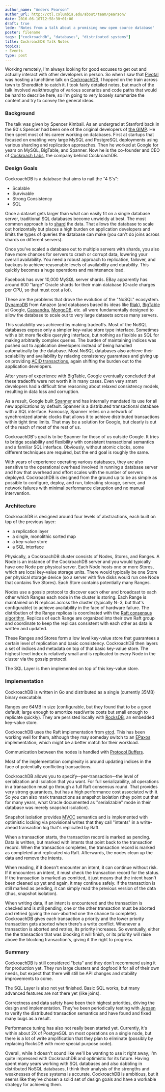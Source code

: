 ```yaml
---
author_name: "Anders Pearson"
author_url: http://ctl.columbia.edu/about/team/pearson/
date: 2016-06-10T12:58:30+01:00
draft: true
lede: "Notes from a talk about a promising new open source database"
poster: filename
tags: ["cockroachdb", "databases", "distributed systems"]
title: CockroachDB Talk Notes
topics:
- Events
type: post
---
```


Working remotely, I'm always looking for good excuses to get out and
actually interact with other developers in person. So when I saw that
[Pivotal](http://pivotal.io/) was hosting a lunchtime talk on
[CockroachDB](https://www.cockroachlabs.com/), I hopped on the train
across town to Shoreditch to catch it. I took fairly detailed notes,
but much of the talk involved walkthroughs of various scenarios and
code paths that would be hard to describe here, so I'm going to very
loosely summarize the content and try to convey the general ideas.

### Background

The talk was given by Spencer Kimball. As an undergrad at Stanford
back in the 90's Spencer had been one of the original developers of
[the GIMP](https://www.gimp.org/). He then spent most of his career
working on databases. First at startups that focused on enabling very
large MySQL and PostgreSQL deployments using various sharding and
replication approaches. Then he worked at Google for years on MySQL,
BigTable, and Spanner. Now he is the co-founder and CEO of
[Cockroach Labs](https://www.cockroachlabs.com/), the company behind
CockroachDB.

### Design Goals

CockroachDB is a database that aims to nail the "4 S's":

* Scalable
* Survivable
* Strong Consistency
* SQL

Once a dataset gets larger than what can easily fit on a single
database server, traditional SQL databases become unwieldy at
best. The most common approach is to
[shard](https://en.wikipedia.org/wiki/Shard_(database_architecture))
the data. That allows the database to scale out horizontally but
places a high burden on application developers and limits the types of
queries the database can make (you can't do joins across shards on
different servers).

Once you've scaled a database out to multiple servers with shards, you
also have more chances for servers to crash or corrupt data, lowering
your overall availability. You need a robust approach to replication,
failover, and backups to achieve reasonable levels of availability and
durability. This quickly becomes a huge operations and maintenance
load.

Facebook has over 10,000 MySQL server shards. EBay apparently has
around 600 "large" Oracle shards for their main database (Oracle
charges per CPU, so that must cost a lot).

These are the problems that drove the evolution of the "NoSQL"
ecosystem. [DynamoDB](https://aws.amazon.com/dynamodb/) from Amazon
(and databases based its ideas like
[Riak](http://basho.com/products/)),
[BigTable](https://cloud.google.com/bigtable/) at Google,
[Cassandra](http://cassandra.apache.org/),
[MongoDB](https://www.mongodb.com/), etc. all were fundamentally
designed to allow the database to scale out to very large datasets
across many servers.

This scalability was achieved by making tradeoffs. Most of the NoSQL
databases expose only a simpler key-value store type
interface. Sometimes with a bit more flexible querying interface, but
nothing as flexible as SQL for making arbitrarily complex queries. The
burden of maintaining indices was pushed out to application developers
instead of being handled automatically by the database. Most NoSQL
databases also achieve their scalability and availability by relaxing
consistency guarantees and giving up on providing
[ACID transactions](https://en.wikipedia.org/wiki/ACID), again
shifting the burden out to the application developers.

After years of experience with BigTable, Google eventually concluded
that these tradeoffs were not worth it in many cases. Even very smart
developers had a difficult time reasoning about relaxed consistency
models, resulting in data loss and corruption.

As a result, Google built
[Spanner](http://research.google.com/archive/spanner.html) and has
internally mandated its use for all new applications by
default. Spanner is a distributed transactional database with a SQL
interface. Famously, Spanner relies on a network of synchronized
atomic clocks that allows it to achieve distributed transactions
within tight time limits. That may be a solution for Google, but
clearly is out of the reach of most of the rest of us.

CockroachDB's goal is to be Spanner for those of us outside Google. It
tries to bridge scalability and flexibility with consistent
transactional semantics and a familiar SQL interface. Obviously,
without atomic clocks, some different techniques are required, but the
end goal is roughly the same.

With years of experience operating various databases, they are also
sensitive to the operational overhead involved in running a database
server and how that overhead and effort scales with the number of
servers deployed. CockroachDB is designed from the ground up to be as
simple as possible to configure, deploy, and run, tolerating storage,
server, and network failures with minimal performance disruption and
no manual intervention.

### Architecture

CockroachDB is designed around four levels of abstractions, each built
on top of the previous layer:

* a replication layer
* a single, monolithic sorted map
* a key-value store
* a SQL interface

Physically, a CockroachDB cluster consists of Nodes, Stores, and
Ranges. A Node is an instance of the CockroachDB server and you would
typically have one Node per physical server. Each Node hosts one or
more Stores, which are local key-value storage units. There would
typically be one Store per physical storage device (so a server with
five disks would run one Node that contains five Stores). Each Store
contains potentially many Ranges.

Nodes use a gossip protocol to discover each other and broadcast to
each other which Ranges each node in the cluster is storing. Each
Range is maintained on N replicas across the cluster (typically N=3,
but that's configurable) to achieve availability in the face of
hardware failure. The distribution of the Range replicas is
coordinated with the
[Raft consensus algorithm](https://raftconsensus.github.io/). Replicas
of each Range are organized into their own Raft group and coordinate
to keep the replicas consistent with each other as data is written and
updated.

These Ranges and Stores form a low level key-value store that
guarantees a certain level of replication and basic
consistency. CockroachDB then layers a set of indices and metadata on
top of that basic key-value store. The highest level index is
relatively small and is replicated to every Node in the cluster via
the gossip protocol.

The SQL Layer is then implemented on top of this key-value store.

### Implementation

CockroachDB is written in Go and distributed as a single (currently
35MB) binary executable.

Ranges are 64MB in size (configurable, but they found that to be a
good default; large enough to amortize read/write costs but small enough
to replicate quickly). They are persisted locally with
[RocksDB](http://rocksdb.org/), an embedded key-value store.

CockroachDB uses the Raft implementation from
[etcd](https://github.com/coreos/etcd). This has been working well for
them, although they may someday switch to an
[EPaxos](http://dsrg.pdos.csail.mit.edu/2014/01/10/epaxos/)
implementation, which might be a better match for their workload.

Communication between the nodes is handled with
[Protocol Buffers](https://developers.google.com/protocol-buffers/).

Most of the implementation complexity is around updating indices in
the face of potentially conflicting transactions.

CockroachDB allows you to specify--per-transaction--the level of
serialization and isolation that you want. For full serializability,
all operations in a transaction must go through a full Raft consensus
round. That provides very strong guarantees, but has a high
performance cost associated with it. So you can also mark transactions
as snapshot isolation (they point out that for many years, what Oracle
documented as "serializable" mode in their database was merely
snapshot isolation).

Snapshot isolation provides
[MVCC](https://en.wikipedia.org/wiki/Multiversion_concurrency_control)
semantics and is implemented with optimistic locking via provisional
writes that they call "intents" in a write-ahead transaction log
that's replicated by Raft.

When a transaction starts, the transaction record is marked as
pending. Data is written, but marked with intents that point back to
the transaction record. When the transaction completes, the
transaction record is marked as completed and replicated via
Raft. Afterwards, the nodes clean up the data and remove the intents.

When reading, if it doesn't encounter an intent, it can continue
without risk. If it encounters an intent, it must check the
transaction record for the status. If the transaction is marked as
comitted, it just means that the intent hasn't been cleaned up yet and
again, it may continue safely. If the transaction is still marked as
pending, it can simply read the previous version of the data (thus,
snapshot isolation).

When writing data, if an intent is encountered and the transaction is
checked and is still pending, one or the other transaction must be
aborted and retried (giving the non-aborted one the chance to
complete). CockroachDB gives each transaction a priority and the lower
priority transaction gets aborted when there's a write
conflict. Whenever a transaction is aborted and retries, its priority
increases. So eventually, either the the transaction that was blocking
it will finish, or its priority will raise above the blocking
transaction's, giving it the right to progress.

### Summary

CockroachDB is still considered "beta" and they don't recommend using
it for production yet. They run large clusters and dogfood it for all
of their own needs, but expect that there will still be API changes
and stability improvements to come.

The SQL Layer is also not yet finished. Basic SQL works, but many
advanced features are not there yet (like joins).

Correctness and data safety have been their highest priorities,
driving the design and implementation. They've been periodically
testing with [Jepsen](http://jepsen.io/) to verify the distributed
transaction semantics and have found and fixed many bugs as a result.

Performance tuning has also not really been started yet. Currently,
it's within about 2X of PostgreSQL on most operations on a single
node, but there is a lot of write amplification that they plan to
eliminate (possibly by replacing RocksDB with more special purpose
code).

Overall, while it doesn't sound like we'll be wanting to use it right
away, I'm quite impressed with CockroachDB and optimistic for its
future. Having spent many years working with SQL databases and also
dabbling in distributed NoSQL databases, I think their analysis of the
strengths and weaknesses of those systems is accurate. CockroachDB is
ambitious, but it seems like they've chosen a solid set of design
goals and have a workable strategy for achieving them.
